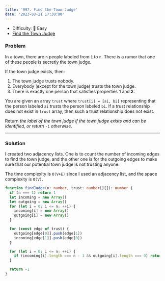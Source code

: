```yaml
---
title: '997. Find the Town Judge'
date: '2023-08-21 17:30:00'
---
```


- Difficulty: 🍰 Easy
- [Find the Town Judge](https://leetcode.com/problems/find-the-town-judge/description/)

### Problem

In a town, there are `n` people labeled from `1` to `n`. There is a rumor that one of these people is secretly the town judge.

If the town judge exists, then:

1. The town judge trusts nobody.
2. Everybody (except for the town judge) trusts the town judge.
3. There is exactly one person that satisfies properties **1** and **2**.

You are given an array `trust` where `trust[i] = [ai, bi]` representing that the person labeled `ai` trusts the person labeled `bi`. If a trust relationship does not exist in `trust` array, then such a trust relationship does not exist.

Return _the label of the town judge if the town judge exists and can be identified, or return_ `-1` _otherwise_.

---

### Solution

I created two adjacency lists. One is to count the number of incoming edges to find the town judge, and the other one is for the outgoing edges to make sure that our potential town judge is not trusting anyone.

The time complexity is `O(V+E)` since I used an adjacency list, and the space complexity is `O(V)`.

```ts
function findJudge(n: number, trust: number[][]): number {
  if (n === 1) return 1
  let incoming = new Array()
  let outgoing = new Array()
  for (let i = 0; i <= n; ++i) {
    incoming[i] = new Array()
    outgoing[i] = new Array()
  }

  for (const edge of trust) {
    outgoing[edge[0]].push(edge[1])
    incoming[edge[1]].push(edge[0])
  }

  for (let i = 0; i <= n; ++i) {
    if (incoming[i].length === n - 1 && outgoing[i].length === 0) return i
  }

  return -1
}
```
